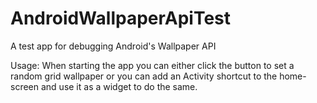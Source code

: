 # AndroidWallpaperApiTest
A test app for debugging Android's Wallpaper API

Usage:
When starting the app you can either click the button to set a random grid wallpaper or you can add an Activity shortcut to the home-screen and use it as a widget to do the same.
